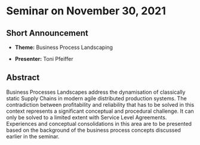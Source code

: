 # Seminar on November 30, 2021

## Short Announcement

* __Theme:__ Business Process Landscaping

* __Presenter:__ Toni Pfeiffer

## Abstract

Business Processes Landscapes address the dynamisation of classically static
Supply Chains in modern agile distributed production systems. The
contradiction between profitability and reliability that has to be solved in
this context represents a significant conceptual and procedural challenge. It
can only be solved to a limited extent with Service Level Agreements.
Experiences and conceptual consolidations in this area are to be presented
based on the background of the business process concepts discussed earlier in
the seminar.